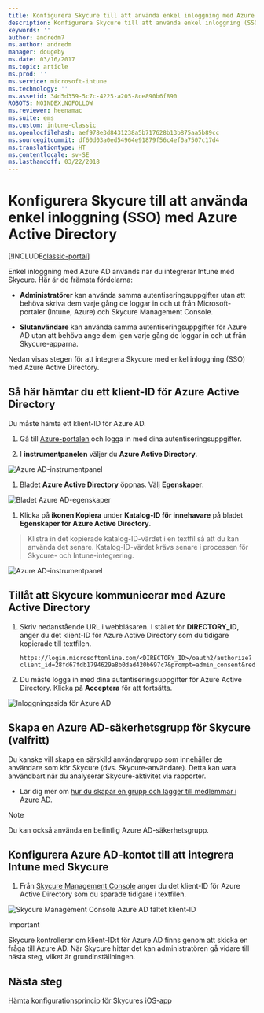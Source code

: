 ```yaml
---
title: Konfigurera Skycure till att använda enkel inloggning med Azure Active Directory
description: Konfigurera Skycure till att använda enkel inloggning (SSO) med Azure Active Directory
keywords: ''
author: andredm7
ms.author: andredm
manager: dougeby
ms.date: 03/16/2017
ms.topic: article
ms.prod: ''
ms.service: microsoft-intune
ms.technology: ''
ms.assetid: 34d5d359-5c7c-4225-a205-8ce890b6f890
ROBOTS: NOINDEX,NOFOLLOW
ms.reviewer: heenamac
ms.suite: ems
ms.custom: intune-classic
ms.openlocfilehash: aef978e3d8431238a5b717628b13b875aa5b89cc
ms.sourcegitcommit: df60d03a0ed54964e91879f56c4ef0a7507c17d4
ms.translationtype: HT
ms.contentlocale: sv-SE
ms.lasthandoff: 03/22/2018
---
```

# <a name="configure-skycure-to-use-azure-active-directory-single-sign-on-sso"></a>Konfigurera Skycure till att använda enkel inloggning (SSO) med Azure Active Directory

[!INCLUDE[classic-portal](../includes/classic-portal.md)]

Enkel inloggning med Azure AD används när du integrerar Intune med Skycure. Här är de främsta fördelarna:

-   **Administratörer** kan använda samma autentiseringsuppgifter utan att behöva skriva dem varje gång de loggar in och ut från Microsoft-portaler (Intune, Azure) och Skycure Management Console.

-   **Slutanvändare** kan använda samma autentiseringsuppgifter för Azure AD utan att behöva ange dem igen varje gång de loggar in och ut från Skycure-apparna.

Nedan visas stegen för att integrera Skycure med enkel inloggning (SSO) med Azure Active Directory.

## <a name="to-retrieve-the-azure-active-directory-tenant-id"></a>Så här hämtar du ett klient-ID för Azure Active Directory

Du måste hämta ett klient-ID för Azure AD.

1.  Gå till [Azure-portalen](https://portal.azure.com/) och logga in med dina autentiseringsuppgifter.

2.  I **instrumentpanelen** väljer du **Azure Active Directory**.

![Azure AD-instrumentpanel](../media/mtp/skycure-sso-1.png)

1.  Bladet **Azure Active Directory** öppnas. Välj **Egenskaper**.

![Bladet Azure AD-egenskaper](../media/mtp/skycure-sso-2.png)

1.  Klicka på **ikonen Kopiera** under **Katalog-ID för innehavare** på bladet **Egenskaper för Azure Active Directory**.

> Klistra in det kopierade katalog-ID-värdet i en textfil så att du kan använda det senare. Katalog-ID-värdet krävs senare i processen för Skycure- och Intune-integrering.

![Azure AD-instrumentpanel](../media/mtp/skycure-sso-3.png)

## <a name="allow-skycure-to-communicate-with-azure-active-directory"></a>Tillåt att Skycure kommunicerar med Azure Active Directory

1.  Skriv nedanstående URL i webbläsaren. I stället för **DIRECTORY_ID**, anger du det klient-ID för Azure Active Directory som du tidigare kopierade till textfilen.

        https://login.microsoftonline.com/<DIRECTORY_ID>/oauth2/authorize?client_id=28fd67fdb1794629a8b0dad420b697c7&prompt=admin_consent&redirect_uri=https%3A%2F%2Fmc.skycure.com%2Fapi%2Fexternal%2Fmdm%2Faad_app_consent%2Fmanagement_callback&response_type=code

2.  Du måste logga in med dina autentiseringsuppgifter för Azure Active Directory. Klicka på **Acceptera** för att fortsätta.

![Inloggningssida för Azure AD](../media/mtp/skycure-sso-4.png)

## <a name="create-an-azure-ad-security-group-for-skycure-optional"></a>Skapa en Azure AD-säkerhetsgrupp för Skycure (valfritt)

Du kanske vill skapa en särskild användargrupp som innehåller de användare som kör Skycure (dvs. Skycure-användare). Detta kan vara användbart när du analyserar Skycure-aktivitet via rapporter.

-   Lär dig mer om [hur du skapar en grupp och lägger till medlemmar i Azure AD](https://docs.microsoft.com/azure/active-directory/active-directory-groups-create-azure-portal).

> [!NOTE] 
> Du kan också använda en befintlig Azure AD-säkerhetsgrupp.

## <a name="configure-the-azure-ad-account-to-integrate-intune-with-skycure"></a>Konfigurera Azure AD-kontot till att integrera Intune med Skycure

1.  Från [Skycure Management Console](https://aad.skycure.com/) anger du det klient-ID för Azure Active Directory som du sparade tidigare i textfilen.

![Skycure Management Console Azure AD fältet klient-ID](../media/mtp/skycure-sso-5.png)

> [!IMPORTANT] 
> Skycure kontrollerar om klient-ID:t för Azure AD finns genom att skicka en fråga till Azure AD. När Skycure hittar det kan administratören gå vidare till nästa steg, vilket är grundinställningen.

## <a name="next-steps"></a>Nästa steg

[Hämta konfigurationsprincip för Skycures iOS-app](/intune-classic/deploy-use/download-skycure-ios-app-configuration-policy)

